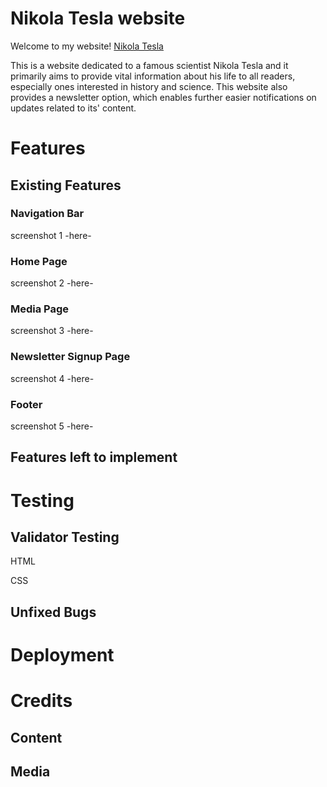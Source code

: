 # Nikola Tesla website

Welcome to my website! [Nikola Tesla](link)

This is a website dedicated to a famous scientist Nikola Tesla and it primarily aims to provide vital information about his life to all readers, especially ones interested in history and science. This website also provides a newsletter option, which enables further easier notifications on updates related to its' content.

# Features

## Existing Features

### Navigation Bar
screenshot 1 -here-
### Home Page
screenshot 2 -here-
### Media Page
screenshot 3 -here-
### Newsletter Signup Page
screenshot 4 -here-
### Footer
screenshot 5 -here-

## Features left to implement

# Testing

## Validator Testing

HTML

CSS

## Unfixed Bugs

# Deployment

# Credits

## Content

## Media






